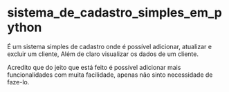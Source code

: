 # sistema_de_cadastro_simples_em_python

É um sistema simples de cadastro onde é possível adicionar, atualizar e excluir um cliente, Além de claro visualizar os dados de um cliente.

Acredito que do jeito que está feito é possível adicionar mais funcionalidades com muita facilidade, apenas não sinto necessidade de faze-lo.
